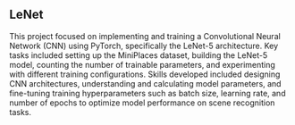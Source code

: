 ## LeNet

This project focused on implementing and training a Convolutional Neural Network (CNN) using PyTorch, specifically the LeNet-5 architecture. Key tasks included setting up the MiniPlaces dataset, building the LeNet-5 model, counting the number of trainable parameters, and experimenting with different training configurations. Skills developed included designing CNN architectures, understanding and calculating model parameters, and fine-tuning training hyperparameters such as batch size, learning rate, and number of epochs to optimize model performance on scene recognition tasks.
